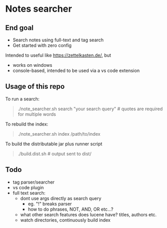 # Notes searcher

## End goal

- Search notes using full-text and tag search
- Get started with zero config

Intended to useful like https://zettelkasten.de/, but

- works on windows
- console-based, intended to be used via a vs code extension


## Usage of this repo

To run a search:

> ./note_searcher.sh search "your search query"  # quotes are required for multiple words

To rebuild the index:

> ./note_searcher.sh index /path/to/index

To build the distributable jar plus runner script

> ./build.dist.sh  # output sent to dist/


## Todo
- tag parser/searcher
- vs code plugin
- full text search:
    - dont use args directly as search query
        - eg. "!" breaks parser
        - how to do phrases, NOT, AND, OR etc...?
    - what other search features does lucene have? titles, authors etc.
    - watch directories, continuously build index
